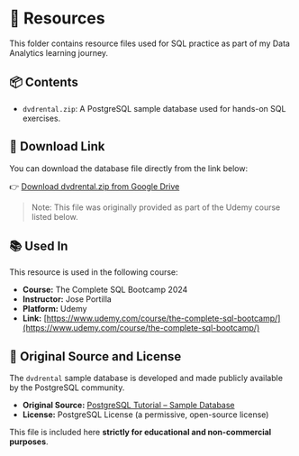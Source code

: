 # 📁 Resources

This folder contains resource files used for SQL practice as part of my Data Analytics learning journey.

## 📦 Contents

- `dvdrental.zip`: A PostgreSQL sample database used for hands-on SQL exercises.

## 🔗 Download Link

You can download the database file directly from the link below:

👉 [Download dvdrental.zip from Google Drive](https://drive.google.com/file/d/1oBxiJkST9-7IjOMY-8aMXEMbrL6XcX49/view)

> Note: This file was originally provided as part of the Udemy course listed below.

## 📚 Used In

This resource is used in the following course:

- **Course:** The Complete SQL Bootcamp 2024  
- **Instructor:** Jose Portilla  
- **Platform:** Udemy  
- **Link:** [https://www.udemy.com/course/the-complete-sql-bootcamp/](https://www.udemy.com/course/the-complete-sql-bootcamp/)

## 🧾 Original Source and License

The `dvdrental` sample database is developed and made publicly available by the PostgreSQL community.

- **Original Source:** [PostgreSQL Tutorial – Sample Database](https://www.postgresqltutorial.com/postgresql-sample-database/)
- **License:** PostgreSQL License (a permissive, open-source license)

This file is included here **strictly for educational and non-commercial purposes**.
